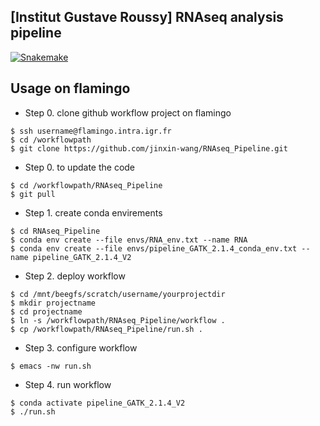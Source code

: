 ## [Institut Gustave Roussy] RNAseq analysis pipeline

[![Snakemake](https://img.shields.io/badge/snakemake-=5.23.0-brightgreen.svg)](https://snakemake.github.io)

## Usage on flamingo

- Step 0. clone github workflow project on flamingo
```
$ ssh username@flamingo.intra.igr.fr
$ cd /workflowpath
$ git clone https://github.com/jinxin-wang/RNAseq_Pipeline.git
```
- Step 0. to update the code
```
$ cd /workflowpath/RNAseq_Pipeline
$ git pull
```
- Step 1. create conda envirements 
```
$ cd RNAseq_Pipeline
$ conda env create --file envs/RNA_env.txt --name RNA
$ conda env create --file envs/pipeline_GATK_2.1.4_conda_env.txt --name pipeline_GATK_2.1.4_V2
```
- Step 2. deploy workflow
```
$ cd /mnt/beegfs/scratch/username/yourprojectdir
$ mkdir projectname
$ cd projectname
$ ln -s /workflowpath/RNAseq_Pipeline/workflow .
$ cp /workflowpath/RNAseq_Pipeline/run.sh .
```
- Step 3. configure workflow
```
$ emacs -nw run.sh
```
- Step 4. run workflow
```
$ conda activate pipeline_GATK_2.1.4_V2
$ ./run.sh
